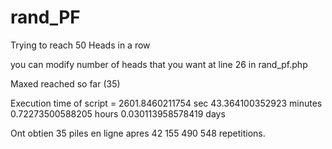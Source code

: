 # rand_PF
Trying to reach 50 Heads in a row

you can modify number of heads that you want at line 26 in rand_pf.php

Maxed reached so far (35)


Execution time of script = 2601.8460211754 sec
43.364100352923 minutes
0.72273500588205 hours
0.030113958578419 days

Ont obtien 35 piles en ligne apres 42 155 490 548 repetitions.
